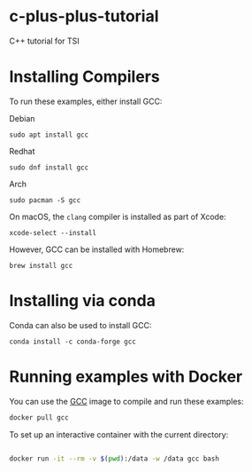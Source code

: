 # c-plus-plus-tutorial
C++ tutorial for TSI

# Installing Compilers
To run these examples, either install GCC:

Debian
```
sudo apt install gcc
```

Redhat
```
sudo dnf install gcc
```

Arch
```
sudo pacman -S gcc
```

On macOS, the `clang` compiler is installed as part of Xcode:
```
xcode-select --install
```


However, GCC can be installed with Homebrew:
```
brew install gcc
```

# Installing via conda
Conda can also be used to install GCC:

```
conda install -c conda-forge gcc
```


# Running examples with Docker
You can use the [GCC](https://hub.docker.com/_/gcc_) image to compile and run these examples:
```bash
docker pull gcc
```

To set up an interactive container with the current directory:
```bash

docker run -it --rm -v $(pwd):/data -w /data gcc bash
``````